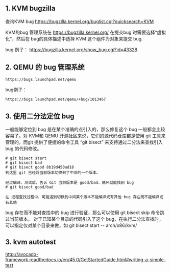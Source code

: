 ## 1. KVM bugzilla ##
查询KVM bug
https://bugzilla.kernel.org/buglist.cgi?quicksearch=KVM

KVM的bug 管理系统在 https://bugzilla.kernel.org/
在提交bug 时需要选择“虚拟化”，然后在 bug的具体描述中选择 KVM 这个组件为对象来提交 bug.

bug 例子：
    https://bugzilla.kernel.org/show_bug.cgi?id=43328


## 2. QEMU 的 bug 管理系统 ##

    https://bugs.launchpad.net/qemu  

bug例子：

    https://bugs.launchpad.net/qemu/+bug/1013467

## 3. 使用二分法定位 bug ##

一般能够定位到 bug 是在某个准确的点引入的，那么修复这个 bug 一般都会比较容易了。对 KVM和
QEMU 开源社区来说，它们的源代码仓库都是使用 git 工具来管理的。而git 提供了便捷的命令工具
“git bisect” 来支持通过二分法来查找引入 bug 的代码修改。

    # git bisect start
    # git bisect bad
    # git bisect good 8b19d450ad18
    到这里 git 已经将当前版本切换到了中间的一个版本。

    经过编译、测试后，告诉 Git 当前版本是 good/bad，循环就能找到 bug
    # git bisect good/bad

    在 进程查找过程中，可能遇到切换到中间某个版本不能编译或有其他 bug 存在而不能编译或有其他
bug 存在而不能对查找中的 bug  进行验证，那么可以使用 git bisect skip 命令跳过当前版本。
    对于已知某个目录的代码引入了这个 bug，在执行二分法查找时，可以指定仅对某个目录来做，如
    git bisect start -- arch/x86/kvm/ 

## 3. kvm autotest ##

http://avocado-framework.readthedocs.io/en/45.0/GetStartedGuide.html#writing-a-simple-test

